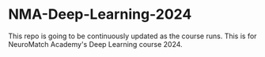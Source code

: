 # NMA-Deep-Learning-2024
This repo is going to be continuously updated as the course runs.  This is for NeuroMatch Academy's Deep Learning course 2024. 
